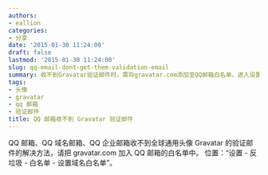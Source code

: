```yaml
---
authors:
- eallion
categories:
- 分享
date: '2015-01-30 11:24:00'
draft: false
lastmod: '2015-01-30 11:24:00'
slug: qq-email-dont-get-them-validation-email
summary: 收不到Gravatar验证邮件时，需将gravatar.com添加至QQ邮箱白名单。进入设置中的反垃圾选项，找到白名单管理，在域名白名单里添加该域名即可解决问题。
tags:
- 头像
- gravatar
- qq 邮箱
- 验证邮件
title: QQ 邮箱收不到 Gravatar 验证邮件
---
```


QQ 邮箱、QQ 域名邮箱、QQ 企业邮箱收不到全球通用头像 Gravatar 的验证邮件的解决方法，请把 gravatar.com 加入 QQ 邮箱的白名单中。
位置：“设置 - 反垃圾 - 白名单 - 设置域名白名单”。